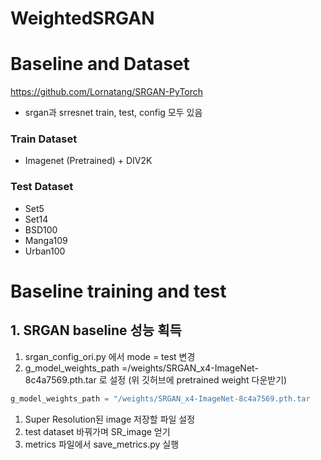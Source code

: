 # WeightedSRGAN

# Baseline and Dataset

https://github.com/Lornatang/SRGAN-PyTorch

- srgan과 srresnet train, test, config 모두 있음

### Train Dataset

- Imagenet (Pretrained) + DIV2K

### Test Dataset

- Set5
- Set14
- BSD100
- Manga109
- Urban100

# Baseline training and test

## 1. SRGAN baseline 성능 획득

1. srgan_config_ori.py 에서 mode = test 변경
2. g_model_weights_path =/weights/SRGAN_x4-ImageNet-8c4a7569.pth.tar 로 설정 (위 깃허브에 pretrained weight 다운받기)

```python
g_model_weights_path = "/weights/SRGAN_x4-ImageNet-8c4a7569.pth.tar
```

1. Super Resolution된 image 저장할 파일 설정
2. test dataset 바꿔가며 SR_image 얻기
3. metrics 파일에서 save_metrics.py 실행
